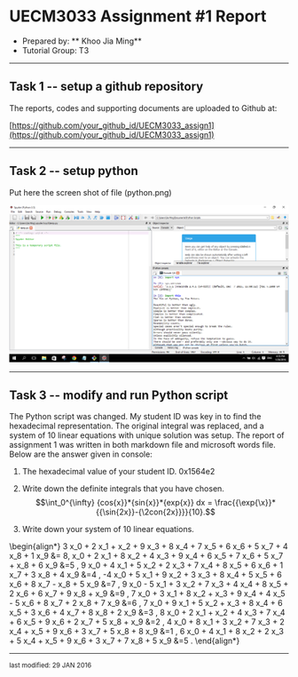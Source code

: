 UECM3033 Assignment #1 Report
========================================================

- Prepared by: ** Khoo Jia Ming**
- Tutorial Group: T3

--------------------------------------------------------

## Task 1 -- setup a github repository

The reports, codes and supporting documents are uploaded to Github at: 

[https://github.com/your_github_id/UECM3033_assign1](https://github.com/your_github_id/UECM3033_assign1)


---------------------------------------------------------

## Task 2 -- setup python

Put here the screen shot of file (python.png)

![python.png](python.png)


------------------------------------------------------------

## Task 3 -- modify and run Python script

The Python script was changed. My student ID was key in to find the hexadecimal representation. The original integral was replaced, and a system of 10 linear equations with unique solution was setup. The report of assignment 1 was written in both markdown file and microsoft words file. Below are the answer given in console:

1. The hexadecimal value of your student ID.
0x1564e2

2. Write down the definite integrals that you have chosen.
$$\int_0^{\infty} {cos{x}}*{sin{x}}*{exp{x}} dx = \frac{{\exp{\x}}*{{\sin{2x}}-{\2con{2x}}}}{10}.$$

3. Write down your system of 10 linear equations.

\begin{align*}
3 x_0 + 2 x_1 + x_2 + 9 x_3 + 8 x_4 + 7 x_5 + 6 x_6 + 5 x_7 + 4 x_8 + 1 x_9 &= 8,
x_0 + 2 x_1 + 8 x_2 + 4 x_3 + 9 x_4 + 6 x_5 + 7 x_6 + 5 x_7 + x_8 + 6 x_9 &=5 ,
9 x_0 + 4 x_1 + 5 x_2 + 2 x_3 + 7 x_4 + 8 x_5 + 6 x_6 + 1 x_7 + 3 x_8 + 4 x_9 &=4 ,
-4 x_0 + 5 x_1 + 9 x_2 + 3 x_3 + 8 x_4 + 5 x_5 + 6 x_6 + 8 x_7 - x_8 + 5 x_9 &=7 ,
9 x_0 - 5 x_1 + 3 x_2 + 7 x_3 + 4 x_4 + 8 x_5 + 2 x_6 + 6 x_7 + 9 x_8 + x_9 &=9 ,
7 x_0 + 3 x_1 + 8 x_2 + x_3 + 9 x_4 + 4 x_5 - 5 x_6 + 8 x_7 + 2 x_8 + 7 x_9 &=6 ,
7 x_0 + 9 x_1 + 5 x_2 + x_3 + 8 x_4 + 6 x_5 + 3 x_6 + 4 x_7 + 8 x_8 + 2 x_9 &=3 ,
8 x_0 + 2 x_1 + x_2 + 4 x_3 + 7 x_4 + 6 x_5 + 9 x_6 + 2 x_7 + 5 x_8 + x_9 &=2 ,
4 x_0 + 8 x_1 + 3 x_2 + 7 x_3 + 2 x_4 + x_5 + 9 x_6 + 3 x_7 + 5 x_8 + 8 x_9 &=1 ,
6 x_0 + 4 x_1 + 8 x_2 + 2 x_3 + 5 x_4 + x_5 + 9 x_6 + 3 x_7 + 7 x_8 + 5 x_9 &=5 .
\end{align*}

-----------------------------------

<sup>last modified: 29 JAN 2016</sup>
